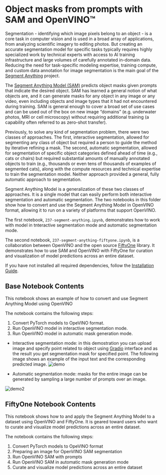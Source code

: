 # Object masks from prompts with SAM  and OpenVINO™


Segmentation - identifying which image pixels belong to an object - is a core task in computer vision and is used in a broad array of applications, from analyzing scientific imagery to editing photos. But creating an accurate segmentation model for specific tasks typically requires highly specialized work by technical experts with access to AI training infrastructure and large volumes of carefully annotated in-domain data. Reducing the need for task-specific modeling expertise, training compute, and custom data annotation for image segmentation is the main goal of the [Segment Anything](https://arxiv.org/abs/2304.02643) project.

The [Segment Anything Model (SAM)](https://github.com/facebookresearch/segment-anything) predicts object masks given prompts that indicate the desired object. SAM has learned a general notion of what objects are, and it can generate masks for any object in any image or any video, even including objects and image types that it had not encountered during training. SAM is general enough to cover a broad set of use cases and can be used out of the box on new image “domains” (e.g. underwater photos, MRI or cell microscopy) without requiring additional training (a capability often referred to as zero-shot transfer). 

Previously, to solve any kind of segmentation problem, there were two classes of approaches. The first, interactive segmentation, allowed for segmenting any class of object but required a person to guide the method by iterative refining a mask. The second, automatic segmentation, allowed for segmentation of specific object categories defined ahead of time (e.g., cats or chairs) but required substantial amounts of manually annotated objects to train (e.g., thousands or even tens of thousands of examples of segmented cats), along with the compute resources and technical expertise to train the segmentation model. Neither approach provided a general, fully automatic approach to segmentation.

Segment Anything Model is a generalization of these two classes of approaches. It is a single model that can easily perform both interactive segmentation and automatic segmentation.
The two notebooks in this folder show how to convert and use the Segment Anything Model in OpenVINO format, allowing it to run on a variety of platforms that support OpenVINO.

The first notebook, `237-segment-anything.ipynb`, demonstrates how to work with model in tnteractive segmentation mode and automatic segmentation mode.

The second notebook, `237-segment-anything-fiftyone.ipynb`, is a collaboration between OpenVINO and the open source [FiftyOne](https://github.com/voxel51/fiftyone) library. It demonstrates how to use SAM and OpenVINO with FiftyOne for curation and visualization of model predictions across an entire dataset. 

If you have not installed all required dependencies, follow the [Installation Guide](../../README.md).
## Base Notebook Contents

This notebook shows an example of how to convert and use Segment Anything Model using OpenVINO

The notebook contains the following steps:
1. Convert PyTorch models to OpeVINO format.
2. Run OpenVINO model in interactive segmentation mode.
3. Run OpenVINO model in automatic mask generation mode.

* Interactive segmentation mode: in this demostration you can upload image and specify point related to object using [Gradio](https://gradio.app/) interface and as the result you get segmentation mask for specified point.
The following image shows an example of the input text and the corresponding predicted image.
![demo](https://user-images.githubusercontent.com/29454499/231464914-bd2a683c-28b2-44d4-960e-dce3e3ddebc3.png)

* Automatic segmentation mode:  masks for the entire image can be generated by sampling a large number of prompts over an image.

![demo2](https://user-images.githubusercontent.com/29454499/231468849-1cd11e68-21e2-44ed-8088-b792ef50c32d.png)

## FiftyOne Notebook Contents

This notebook shows how to and apply the Segment Anything Model to a dataset using OpenVINO and FiftyOne. It is geared toward users who want to curate and visualize model predictions across an entire dataset.

The notebook contains the following steps:
1. Convert PyTorch models to OpeVINO format
2. Preparing an image for OpenVINO SAM segmentation
3. Run OpenVINO SAM with prompts
4. Run OpenVINO SAM in automatic mask generation mode
5. Curate and visualize model predictions across an entire dataset

